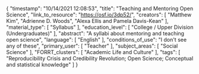 {
    "timestamp": "10/14/2021 12:08:53",
    "title": "Teaching and Mentoring Open Science",
    "link_to_resource": "https://osf.io/3dp52/",
    "creators": [
        "Matthew Kim",
        "Adrienne D. Woods",
        "Alexa Ellis and Pamela Davis-Kean"
    ],
    "material_type": [
        "Syllabus"
    ],
    "education_level": [
        "College / Upper Division (Undergraduates)"
    ],
    "abstract": "A syllabi about mentoring and teaching open science",
    "language": [
        "English"
    ],
    "conditions_of_use": "I don't see any of these",
    "primary_user": [
        "Teacher"
    ],
    "subject_areas": [
        "Social Science"
    ],
    "FORRT_clusters": [
        "Academic Life and Culture"
    ],
    "tags": [
        "Reproducibility Crisis and Credibility Revolution; Open Science; Conceptual and statistical knowledge"
    ]
}